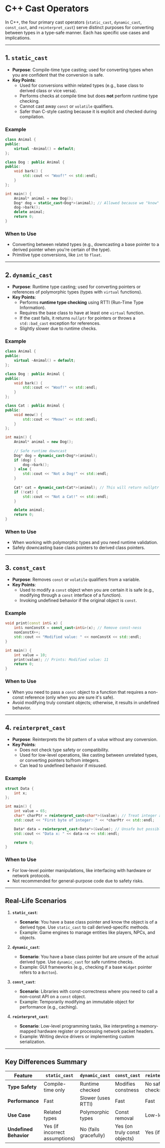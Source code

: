 
# C++ Cast Operators

In C++, the four primary cast operators (`static_cast`, `dynamic_cast`, `const_cast`, and `reinterpret_cast`) serve distinct purposes for converting between types in a type-safe manner. Each has specific use cases and implications.

---

## 1. `static_cast`
- **Purpose**: Compile-time type casting; used for converting types when you are confident that the conversion is safe.
- **Key Points**:
  - Used for conversions within related types (e.g., base class to derived class or vice versa).
  - Performs checks at compile time but does **not** perform runtime type checking.
  - Cannot cast away `const` or `volatile` qualifiers.
  - Safer than C-style casting because it is explicit and checked during compilation.

### Example
```cpp
class Animal {
public:
    virtual ~Animal() = default;
};

class Dog : public Animal {
public:
    void bark() {
        std::cout << "Woof!" << std::endl;
    }
};

int main() {
    Animal* animal = new Dog();
    Dog* dog = static_cast<Dog*>(animal); // Allowed because we "know" animal is actually a Dog
    dog->bark();
    delete animal;
    return 0;
}
```

### When to Use
- Converting between related types (e.g., downcasting a base pointer to a derived pointer when you're certain of the type).
- Primitive type conversions, like `int` to `float`.

---

## 2. `dynamic_cast`
- **Purpose**: Runtime type casting; used for converting pointers or references of polymorphic types (types with `virtual` functions).
- **Key Points**:
  - Performs **runtime type checking** using RTTI (Run-Time Type Information).
  - Requires the base class to have at least one `virtual` function.
  - If the cast fails, it returns `nullptr` for pointers or throws a `std::bad_cast` exception for references.
  - Slightly slower due to runtime checks.

### Example
```cpp
class Animal {
public:
    virtual ~Animal() = default;
};

class Dog : public Animal {
public:
    void bark() {
        std::cout << "Woof!" << std::endl;
    }
};

class Cat : public Animal {
public:
    void meow() {
        std::cout << "Meow!" << std::endl;
    }
};

int main() {
    Animal* animal = new Dog();
    
    // Safe runtime downcast
    Dog* dog = dynamic_cast<Dog*>(animal);
    if (dog) {
        dog->bark();
    } else {
        std::cout << "Not a Dog!" << std::endl;
    }
    
    Cat* cat = dynamic_cast<Cat*>(animal); // This will return nullptr
    if (!cat) {
        std::cout << "Not a Cat!" << std::endl;
    }

    delete animal;
    return 0;
}
```

### When to Use
- When working with polymorphic types and you need runtime validation.
- Safely downcasting base class pointers to derived class pointers.

---

## 3. `const_cast`
- **Purpose**: Removes `const` or `volatile` qualifiers from a variable.
- **Key Points**:
  - Used to modify a `const` object when you are certain it is safe (e.g., modifying through a `const` interface of a function).
  - Invoking undefined behavior if the original object is `const`.

### Example
```cpp
void print(const int& x) {
    int& nonConstX = const_cast<int&>(x); // Remove const-ness
    nonConstX++;
    std::cout << "Modified value: " << nonConstX << std::endl;
}

int main() {
    int value = 10;
    print(value); // Prints: Modified value: 11
    return 0;
}
```

### When to Use
- When you need to pass a `const` object to a function that requires a non-const reference (only when you are sure it's safe).
- Avoid modifying truly constant objects; otherwise, it results in undefined behavior.

---

## 4. `reinterpret_cast`
- **Purpose**: Reinterprets the bit pattern of a value without any conversion.
- **Key Points**:
  - Does not check type safety or compatibility.
  - Used for low-level operations, like casting between unrelated types, or converting pointers to/from integers.
  - Can lead to undefined behavior if misused.

### Example
```cpp
struct Data {
    int x;
};

int main() {
    int value = 65;
    char* charPtr = reinterpret_cast<char*>(&value); // Treat integer as a char array
    std::cout << "First byte of integer: " << *charPtr << std::endl;

    Data* data = reinterpret_cast<Data*>(&value); // Unsafe but possible
    std::cout << "Data x: " << data->x << std::endl;

    return 0;
}
```

### When to Use
- For low-level pointer manipulations, like interfacing with hardware or network protocols.
- Not recommended for general-purpose code due to safety risks.

---

## Real-Life Scenarios

1. **`static_cast`**: 
   - **Scenario**: You have a base class pointer and know the object is of a derived type. Use `static_cast` to call derived-specific methods.
   - Example: Game engines to manage entities like players, NPCs, and objects.

2. **`dynamic_cast`**: 
   - **Scenario**: You have a base class pointer but are unsure of the actual derived type. Use `dynamic_cast` for safe runtime checks.
   - Example: GUI frameworks (e.g., checking if a base `Widget` pointer refers to a `Button`).

3. **`const_cast`**: 
   - **Scenario**: Libraries with const-correctness where you need to call a non-const API on a `const` object.
   - Example: Temporarily modifying an immutable object for performance (e.g., caching).

4. **`reinterpret_cast`**: 
   - **Scenario**: Low-level programming tasks, like interpreting a memory-mapped hardware register or processing network packet headers.
   - Example: Writing device drivers or implementing custom serialization.

---

## Key Differences Summary

| Feature            | `static_cast`       | `dynamic_cast`      | `const_cast`        | `reinterpret_cast` |
|--------------------|---------------------|---------------------|---------------------|--------------------|
| **Type Safety**    | Compile-time only   | Runtime checked      | Modifies constness  | No safety checks   |
| **Performance**    | Fast               | Slower (uses RTTI)   | Fast                | Fast               |
| **Use Case**       | Related types       | Polymorphic types    | Const removal       | Low-level tasks    |
| **Undefined Behavior** | Yes (if incorrect assumptions) | No (fails gracefully) | Yes (on truly const objects) | Yes (if misused) |
